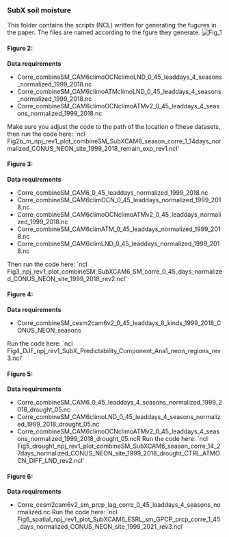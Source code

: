 ### SubX soil moisture
This folder contains the scripts (NCL) written for generating the fugures in the paper. The files are named according to the fgure they generate.
![Fig_1](https://github.com/user-attachments/assets/4057edbf-a8e3-4ccb-8a3d-884aef429ade)

#### Figure 2:
**Data requirements**
- Corre_combineSM_CAM6climoOCNclimoLND_0_45_leaddays_4_seasons_normalized_1999_2018.nc
- Corre_combineSM_CAM6climoATMclimoLND_0_45_leaddays_4_seasons_normalized_1999_2018.nc
- Corre_combineSM_CAM6climoOCNclimoATMv2_0_45_leaddays_4_seasons_normalized_1999_2018.nc

Make sure you adjust the code to the path of the location o fthese datasets, then run the code here:
`ncl Fig2b_m_npj_rev1_plot_combineSM_SubXCAM6_season_corre_1_14days_normalized_CONUS_NEON_site_1999_2018_remain_exp_rev1.ncl'

#### Figure 3:
**Data requirements**
-  Corre_combineSM_CAM6_0_45_leaddays_normalized_1999_2018.nc
-  Corre_combineSM_CAM6climOCN_0_45_leaddays_normalized_1999_2018.nc
-  Corre_combineSM_CAM6climoOCNclimoATMv2_0_45_leaddays_normalized_1999_2018.nc
-  Corre_combineSM_CAM6climATM_0_45_leaddays_normalized_1999_2018.nc
-  Corre_combineSM_CAM6climLND_0_45_leaddays_normalized_1999_2018.nc

Then run the code here:
`ncl Fig3_npj_rev1_plot_combineSM_SubXCAM6_SM_corre_0_45_days_normalized_CONUS_NEON_site_1999_2018_rev2.ncl'

#### Figure 4:
**Data requirements**
- Corre_combineSM_cesm2cam6v2_0_45_leaddays_8_kinds_1999_2018_CONUS_NEON_seasons

Run the code here:
`ncl Fig4_DJF_npj_rev1_SubX_Predictability_Component_Ana1_neon_regions_rev3.ncl'

#### Figure 5:
**Data requirements**
- Corre_combineSM_CAM6_0_45_leaddays_4_seasons_normalized_1999_2018_drought_05.nc
- Corre_combineSM_CAM6climoLND_0_45_leaddays_4_seasons_normalized_1999_2018_drought_05.nc
- Corre_combineSM_CAM6climoOCNclimoATMv2_0_45_leaddays_4_seasons_normalized_1999_2018_drought_05.ncR
Run the code here:
`ncl Fig5_drought_npj_rev1_plot_combineSM_SubXCAM6_season_corre_14_27days_normalized_CONUS_NEON_site_1999_2018_drought_CTRL_ATMOCN_DIFF_LND_rev2.ncl'

#### Figure 6:
**Data requirements**
- Corre_cesm2cam6v2_sm_prcp_lag_corre_0_45_leaddays_4_seasons_normalized.nc
Run the code here:
`ncl Fig6_spatial_npj_rev1_plot_SubXCAM6_ESRL_sm_GPCP_prcp_corre_1_45_days_normalized_CONUS_NEON_site_1999_2021_rev3.ncl'

